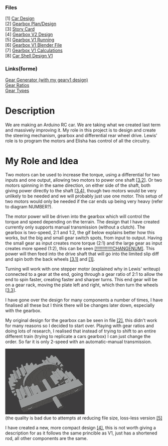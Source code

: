 ### Files
[1] [Car Design](cardesign.jpeg)<br>
[2] [Gearbox Plan/Design](grearboxplan_design.jpeg)<br>
[3] [Story Card](storycard_components.jpeg)<br>
[4] [Gearbox V2 Design](gearboxv2%20compact_design.jpeg)<br>
[5] [Gearbox V1 Running](gearboxv1%20angleview_complete.mkv)<br>
[6] [Gearbox V1 Blender File](gearboxv1.blend)<br>
[7] [Gearbox V1 Calculations](gearboxv1%20calculations.txt)<br>
[8] [Car Shell Design V1](carpototyperobotics.blend)

### Links(forme)
[Gear Generator (with my gearv1 design)](https://shorturl.at/dGQU8)<br><!--https://geargenerator.com/#200,200,100,6,0,0,341.40000000000146,4,1,12,3,4,20,0,0,0,0,0,0,1,6,1.5,4,20,0,0,0,0,0,0,0,24,6,4,20,-35,0,0,0,0,2,1,6,1.5,4,20,-35,0,0,0,0,0,1,3,-35-->
[Gear Ratios](https://woodgears.ca/gear/ratio.html)<br>
[Gear Types](https://khkgears.net/new/gear_knowledge/the-first-step-of-mechanism-design-using-gears/know-about-gear-types-and-relations-between-the-two-shafts.html)


# Description
We are making an Arduino RC car. We are taking what we created last term and massively improving it. My role in this project is to design and create the steering mechanism, gearbox and differential rear wheel drive. Lewis' role is to program the motors and Elisha has control of all the circuitry.

# My Role and Idea
Two motors can be used to increase the torque, using a differential for two inputs and one output, allowing two motors to power one shaft [[3.2](storycard_components.jpeg)]. Or two motors spinning in the same direction, on either side of the shaft, both giving power directly to the shaft [[3.4](storycard_components.jpeg)], though two motors would be very unlikely to be needed and we will probably just use one motor. This setup of two motors would only be needed if the car ends up being very heavy (refer to diagram NUMBER?). 

The motor power will be driven into the gearbox which will control the torque and speed depending on the terrain. The design that I have created currently only supports manual transmission (without a clutch). The gearbox is two-speed, 2:1 and 1:2, the gif below explains better how this works, but the big and small gear switch spots, from input to output. Having the small gear as input creates more torque (2:1) and the large gear as input creates more speed (1:2), this can be seen [[!!!!!!!!!!!!!CHANGENUM]](https://shorturl.at/dGQU8). This power will then feed into the drive shaft that will go into the limited slip diff and spin both the back wheels [[3.1]](storycard_components.jpeg) and [[1]](cardesign.jpeg).

Turning will work with one stepper motor (explained why in Lewis' writeup) connected to a gear at the end, going through a gear ratio of 2:1 to allow the end to spin faster, creating faster and sharper turns. This end gear will be on a gear rack, moving the plate left and right, which then turn the wheels [[3.3](storycard_components.jpeg)].

I have gone over the design for many components a number of times, I have finalised all these but I think there will be changes later down, especially with the gearbox.

My original design for the gearbox can be seen in file [[2]](grearboxplan_design.jpeg), this didn't work for many reasons so I decided to start over. Playing with gear ratios and doing lots of research, I realised that instead of trying to shift to an entire different train (trying to replicate a cars gearbox) I can just change the order. So far it is only 2-speed with an automatic-manual transmission. 

![gearboxv1 angleview_complete_compressed.gif](https://github.com/vakkD/robocarfinal/blob/main/gearboxv1%20angleview_complete_compressed.gif)
<br>(the quality is bad due to attempts at reducing file size, loss-less version [[5]](https://github.com/vakkD/robocarfinal/blob/main/gearboxv1%20angleview_complete.mkv)

I have created a new, more compact design [[4]](gearboxv1%20angleview_complete.mkv), this is not worth giving a description for as it follows the same princible as V1, just has a shortened rod, all other components are the same.
